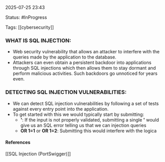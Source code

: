 
2025-07-25 23:43

Status: #InProgress 

Tags: [[cybersecurity]]

### WHAT IS SQL INJECTION:

- Web security vulnerability that allows an attacker to interfere with the queries made by the application to the database.
- Attackers can even obtain a persistent backdoor into applications through SQL injections which then allows them to stay dormant and perform malicious activities. Such backdoors go unnoticed for years even.

### DETECTING SQL INJECTION VULNERABILITIES:

- We can detect SQL injection vulnerabilities by following a set of tests against every entry point into the application.
- To get started with this we would typically start by submitting:
	- **'**: If the input is not properly validated, submitting a single **'** would give us an SQL error telling us that we can injection queries
	- **OR 1=1** or **OR 1=2**: Submitting this would interfere with the logica


#### References
[[SQL Injection (PortSwigger)]]